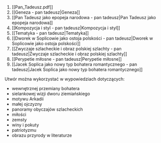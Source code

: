 1. [[Pan_Tadeusz.pdf]]
2. [[Geneza - pan tadeusz|Geneza]]
3. [[Pan Tadeusz jako epopeja narodowa - pan tadeusz|Pan Tadeusz jako epopeja narodowa]]
4. [[Kompozycja i styl - pan tadeusz|Kompozycja i styl]]
5. [[Tematyka - pan tadeusz|Tematyka]]
6. [[Dworek w Soplicowie jako ostoja polskości - pan tadeusz|Dworek w Soplicowie jako ostoja polskości]]
7. [[Zwyczaje szlacheckie i obraz polskiej szlachty - pan tadeusz|Zwyczaje szlacheckie i obraz polskiej szlachty]]
8. [[Perypetie miłosne - pan tadeusz|Perypetie miłosne]]
9. [[Jacek Soplica jako nowy typ bohatera romantycznego - pan tadeusz|Jacek Soplica jako nowy typ bohatera romantycznego]]

Utwór można wykorzystać w wypowiedziach dotyczących:
- wewnętrznej przemiany bohatera
- sielankowej wizji dworu ziemiańskiego
- motywu Arkadii
- małej ojczyzny
- panoramy obyczajów szlacheckich
- miłości
- zemsty
- winy i pokuty
- patriotyzmu
- obrazu przyrody w literaturze
